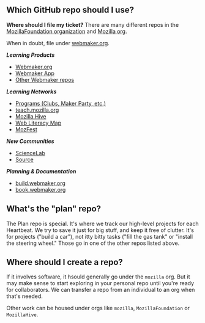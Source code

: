 ## <a name="whichrepo"></a>Which GitHub repo should I use?

**Where should I file my ticket?** There are many different repos in the [MozillaFoundation organization](https://github.com/MozillaFoundation/) and [Mozilla org](https://github.com/mozilla/?query=mofo). 

When in doubt, file under [webmaker.org](https://github.com/mozilla/webmaker.org/issues).

***Learning Products***
* [Webmaker.org](https://github.com/mozilla/webmaker.org/issues)
* [Webmaker App](https://github.com/mozilla/webmaker-app/issues)
* [Other Webmaker repos](https://github.com/mozilla/?query=webmaker) 

***Learning Networks***
* [Programs (Clubs, Maker Party, etc.)](https://github.com/mozilla/learning-networks/issues)
* [teach.mozilla.org](https://github.com/mozilla/teach.webmaker.org/issues)
* [Mozilla Hive](https://github.com/MozillaHive) 
* [Web Literacy Map](https://github.com/mozilla/webliteracymap/issues)
* [MozFest](https://github.com/Saallen/MozFestroadmap)

***New Communities***
* [ScienceLab](https://github.com/mozilla/sciencelab)
* [Source](https://github.com/mozilla/source)

***Planning & Documentation***
* [build.webmaker.org](https://github.com/mozilla/build.webmaker.org/issues)
* [book.webmaker.org](https://github.com/mozilla/book.webmaker.org/issues)

## <a name="whatsplan"></a>What's the "plan" repo?
The Plan repo is special. It's where we track our high-level projects for each Heartbeat. We try to save it just for big stuff, and keep it free of clutter. It's for projects ("build a car"), not itty bitty tasks ("fill the gas tank" or "install the steering wheel." Those go in one of the other repos listed above. 

## <a name="wherenew"></a>Where should I create a repo?

If it involves software, it hsould generally go under the `mozilla` org. But it may make sense to start exploring in your personal repo until you're ready for collaborators.  We can transfer a repo from an individual to an org when that's needed. 

Other work can be housed under orgs like `mozilla`, `MozillaFoundation` or `MozillaHive`. 